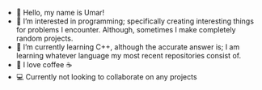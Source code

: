 - 👋 Hello, my name is Umar! 
- 👀 I’m interested in programming; specifically creating interesting things for problems I encounter. Although, sometimes I make completely random projects. 
- 🌱 I’m currently learning C++, although the accurate answer is; I am learning whatever language my most recent repositories consist of.
- 💞 I love coffee ☕
- 💻 Currently not looking to collaborate on any projects

<!---
umarhunter/umarhunter is a ✨ special ✨ repository because its `README.md` (this file) appears on your GitHub profile.
You can click the Preview link to take a look at your changes.
--->
